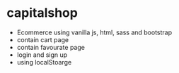 # capitalshop
- Ecommerce using vanilla js, html, sass and bootstrap
- contain cart page 
- contain favourate page
- login and sign up
- using localStoarge
